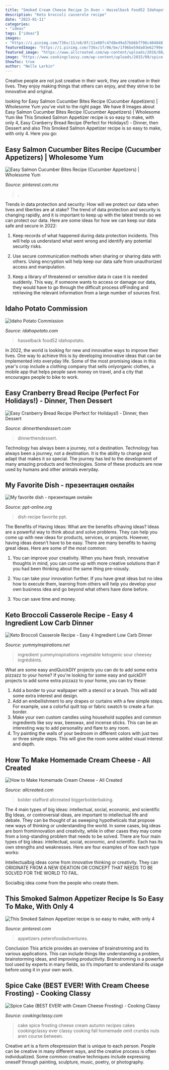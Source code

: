 ```yaml
---
title: "Smoked Cream Cheese Recipe In Oven ~ Hasselback Food52 Idahopotato"
description: "Keto broccoli casserole recipe"
date: "2023-01-11"
categories:
- "ideas"
tags: ["ideas"]
images:
- "https://i.pinimg.com/736x/11/e8/8f/11e88fc47d8e49a57bb6bf798c404848.jpg"
featuredImage: "https://i.pinimg.com/736x/1f/06/be/1f06be59da03e62799ef93fb8d23adfb.jpg"
featured_image: "https://www.allcreated.com/wp-content/uploads/2016/08/IMG_4843-682x1024.jpg"
image: "https://www.cookingclassy.com/wp-content/uploads/2015/09/spice-cake-25.jpg"
ShowToc: true
author: "Nelle Larkin"
---
```



Creative people are not just creative in their work, they are creative in their lives. They enjoy making things that others can enjoy, and they strive to be innovative and original.

	

		
looking for Easy Salmon Cucumber Bites Recipe (Cucumber Appetizers) | Wholesome Yum you've visit to the right page. We have 8 Images about Easy Salmon Cucumber Bites Recipe (Cucumber Appetizers) | Wholesome Yum like This Smoked Salmon Appetizer recipe is so easy to make, with only 4, Easy Cranberry Bread Recipe (Perfect for Holidays!) - Dinner, then Dessert and also This Smoked Salmon Appetizer recipe is so easy to make, with only 4. Here you go:
		
    
## Easy Salmon Cucumber Bites Recipe (Cucumber Appetizers) | Wholesome Yum

<img loading=lazy src="https://i.pinimg.com/736x/1f/06/be/1f06be59da03e62799ef93fb8d23adfb.jpg" onerror="this.onerror=null;this.src='https://tse1.mm.bing.net/th?id=OIP.VLhGyk-MIOZE-MjZUlEo4gHaLG&amp;pid=15.1';" alt="Easy Salmon Cucumber Bites Recipe (Cucumber Appetizers) | Wholesome Yum">

_Source: pinterest.com.mx_

>. 

	

Trends in data protection and security: How will we protect our data when lives and liberties are at stake?
The trend of data protection and security is changing rapidly, and it is important to keep up with the latest trends so we can protect our data. Here are some ideas for how we can keep our data safe and secure in 2022:
1. Keep records of what happened during data protection incidents. This will help us understand what went wrong and identify any potential security risks.

2. Use secure communication methods when sharing or sharing data with others. Using encryption will help keep our data safe from unauthorized access and manipulation.

3. Keep a library of threatened or sensitive data in case it is needed suddenly. This way, if someone wants to access or damage our data, they would have to go through the difficult process ofFinding and retrieving the relevant information from a large number of sources first.


    
## Idaho Potato Commission

<img loading=lazy src="http://idahopotato.com/cache/2832d73bfdf50bc6cb8baccbd5345d71_w720.jpg" onerror="this.onerror=null;this.src='https://tse3.mm.bing.net/th?id=OIP.h09DDYCCXZ72l-iJOWlqUwHaE6&amp;pid=15.1';" alt="Idaho Potato Commission">

_Source: idahopotato.com_

>hasselback food52 idahopotato. 

	

In 2022, the world is looking for new and innovative ways to improve their lives. One way to achieve this is by developing innovative ideas that can be implemented into everyday life. Some of the most promising ideas in this year's crop include a clothing company that sells onlyorganic clothes, a mobile app that helps people save money on travel, and a city that encourages people to bike to work.

    
## Easy Cranberry Bread Recipe (Perfect For Holidays!) - Dinner, Then Dessert

<img loading=lazy src="https://dinnerthendessert.com/wp-content/uploads/2019/04/Easy-Cranberry-Bread-1024x1536.jpg" onerror="this.onerror=null;this.src='https://tse3.mm.bing.net/th?id=OIP.dYXSy0QqyPeZpxYNdNXUlQHaLH&amp;pid=15.1';" alt="Easy Cranberry Bread Recipe (Perfect for Holidays!) - Dinner, then Dessert">

_Source: dinnerthendessert.com_

>dinnerthendessert. 

	

Technology has always been a journey, not a destination.
Technology has always been a journey, not a destination. It is the ability to change and adapt that makes it so special. The journey has led to the development of many amazing products and technologies. Some of these products are now used by humans and other animals everyday.

    
## My Favorite Dish - презентация онлайн

<img loading=lazy src="https://cf.ppt-online.org/files/slide/9/9xRFiVaDKqoZLAwC1vBcJ35y78zbmYkMgjspW2/slide-3.jpg" onerror="this.onerror=null;this.src='https://tse4.mm.bing.net/th?id=OIP.6lmnZOIP9o110Sjyyx8kjQHaFj&amp;pid=15.1';" alt="My favorite dish - презентация онлайн">

_Source: ppt-online.org_

>dish recipe favorite ppt. 

	

The Benefits of Having Ideas: What are the benefits ofhaving ideas?
Ideas are a powerful way to think about and solve problems. They can help you come up with new ideas for products, services, or projects. However, having ideas doesn't have to be easy. There are many benefits to having great ideas. Here are some of the most common:
1) You can improve your creativity. When you have fresh, innovative thoughts in mind, you can come up with more creative solutions than if you had been thinking about the same thing pre-viously.

2) You can take your innovation further. If you have great ideas but no idea how to execute them, learning from others will help you develop your own business idea and go beyond what others have done before.

3) You can save time and money.

    
## Keto Broccoli Casserole Recipe - Easy 4 Ingredient Low Carb Dinner

<img loading=lazy src="https://yummyinspirations.net/wp-content/uploads/2018/02/Keto-Broccoli-Casserole-out-of-the-oven-575x1024.jpg" onerror="this.onerror=null;this.src='https://tse1.mm.bing.net/th?id=OIP.bxkduzKrLDyhhHWjkQ2YeQHaNM&amp;pid=15.1';" alt="Keto Broccoli Casserole Recipe - Easy 4 Ingredient Low Carb Dinner">

_Source: yummyinspirations.net_

>ingredient yummyinspirations vegetable ketogenic sour cheesey ingrédiénts. 

	

What are some easy andQuickDIY projects you can do to add some extra pizzazz to your home?
If you're looking for some easy and quickDIY projects to add some extra pizzazz to your home, you can try these:
1. Add a border to your wallpaper with a stencil or a brush. This will add some extra interest and design.
2. Add an embellishment to any drapes or curtains with a few simple steps. For example, use a colorful quilt top or fabric swatch to create a fun border.
3. Make your own custom candles using household supplies and common ingredients like soy wax, beeswax, and incense sticks. This can be an interesting way to add personality and flare to any room.
4. Try painting the walls of your bedroom in different colors with just two or three simple steps. This will give the room some added visual interest and depth.

    
## How To Make Homemade Cream Cheese - All Created

<img loading=lazy src="https://www.allcreated.com/wp-content/uploads/2016/08/IMG_4843-682x1024.jpg" onerror="this.onerror=null;this.src='https://tse4.mm.bing.net/th?id=OIP.Q-c6ssvlzGwwSLZT93cmWgHaLH&amp;pid=15.1';" alt="How to Make Homemade Cream Cheese - All Created">

_Source: allcreated.com_

>bolder stafford allcreated biggerbolderbaking. 

	

The 4 main types of big ideas: intellectual, social, economic, and scientific
Big Ideas, or controversial ideas, are important to intellectual life and debate. They can be thought of as sweeping hypotheticals that propose new ways of thinking or understanding the world. In some cases, big ideas are born frominnovation and creativity, while in other cases they may come from a long-standing problem that needs to be solved.
There are four main types of big ideas: intellectual, social, economic, and scientific. Each has its own strengths and weaknesses. Here are four examples of how each type works:

 Intellectualbig ideas come from innovative thinking or creativity. They can ORIGINATE FROM A NEW IDEATION OR CONCEPT THAT NEEDS TO BE SOLVED FOR THE WORLD TO FAIL. 

Socialbig idea come from the people who create them.

    
## This Smoked Salmon Appetizer Recipe Is So Easy To Make, With Only 4

<img loading=lazy src="https://i.pinimg.com/736x/11/e8/8f/11e88fc47d8e49a57bb6bf798c404848.jpg" onerror="this.onerror=null;this.src='https://tse1.mm.bing.net/th?id=OIP.KpT1uuRN5A4UVw2DAxLQlgHaHa&amp;pid=15.1';" alt="This Smoked Salmon Appetizer recipe is so easy to make, with only 4">

_Source: pinterest.com_

>appetizers petersfoodadventures. 

	

Conclusion
This article provides an overview of brainstroming and its various applications. This can include things like understanding a problem, brainstorming ideas, and improving productivity. Brainstroming is a powerful tool used by experts in many fields, so it’s important to understand its usage before using it in your own work.

    
## Spice Cake (BEST EVER! With Cream Cheese Frosting) - Cooking Classy

<img loading=lazy src="https://www.cookingclassy.com/wp-content/uploads/2015/09/spice-cake-25.jpg" onerror="this.onerror=null;this.src='https://tse2.mm.bing.net/th?id=OIP._z5w5fQqPujJSKOzO0mR3AHaLH&amp;pid=15.1';" alt="Spice Cake (BEST EVER! with Cream Cheese Frosting) - Cooking Classy">

_Source: cookingclassy.com_

>cake spice frosting cheese cream autumn recipes cakes cookingclassy ever classy cooking fall homemade omit crumbs nuts aren course between. 

	

Creative art is a form ofexpression that is unique to each person. People can be creative in many different ways, and the creative process is often individualized. Some common creative techniques include expressing oneself through painting, sculpture, music, poetry, or photography.

